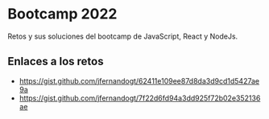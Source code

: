 # Bootcamp 2022

Retos y sus soluciones del bootcamp de JavaScript, React y NodeJs.

## Enlaces a los retos

- https://gist.github.com/jfernandogt/62411e109ee87d8da3d9cd1d5427ae9a
- https://gist.github.com/jfernandogt/7f22d6fd94a3dd925f72b02e352136ae